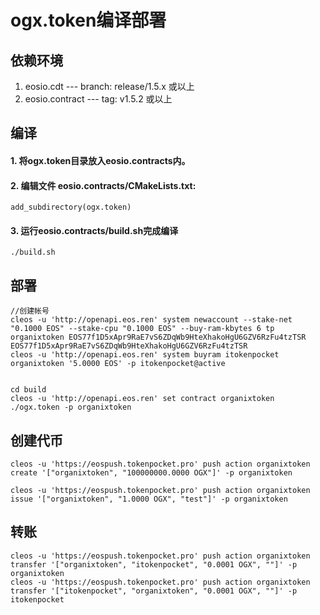 # ogx.token编译部署

## 依赖环境

1. eosio.cdt --- branch: release/1.5.x 或以上
2. eosio.contract --- tag:  v1.5.2 或以上

## 编译

#### 1. 将ogx.token目录放入eosio.contracts内。
#### 2. 编辑文件 eosio.contracts/CMakeLists.txt:

```
add_subdirectory(ogx.token)
```
#### 3. 运行eosio.contracts/build.sh完成编译
 ```
 ./build.sh
 ```
 
 ## 部署
 
```
//创建帐号
cleos -u 'http://openapi.eos.ren' system newaccount --stake-net "0.1000 EOS" --stake-cpu "0.1000 EOS" --buy-ram-kbytes 6 tp organixtoken EOS77f1D5xApr9RaE7vS6ZDqWb9HteXhakoHgU6GZV6RzFu4tzTSR EOS77f1D5xApr9RaE7vS6ZDqWb9HteXhakoHgU6GZV6RzFu4tzTSR
cleos -u 'http://openapi.eos.ren' system buyram itokenpocket organixtoken '5.0000 EOS' -p itokenpocket@active


cd build
cleos -u 'http://openapi.eos.ren' set contract organixtoken ./ogx.token -p organixtoken
```

## 创建代币
```
cleos -u 'https://eospush.tokenpocket.pro' push action organixtoken create '["organixtoken", "100000000.0000 OGX"]' -p organixtoken

cleos -u 'https://eospush.tokenpocket.pro' push action organixtoken issue '["organixtoken", "1.0000 OGX", "test"]' -p organixtoken
```
## 转账
```
cleos -u 'https://eospush.tokenpocket.pro' push action organixtoken transfer '["organixtoken", "itokenpocket", "0.0001 OGX", ""]' -p organixtoken
cleos -u 'https://eospush.tokenpocket.pro' push action organixtoken transfer '["itokenpocket", "organixtoken", "0.0001 OGX", ""]' -p itokenpocket
```